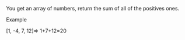 You get an array of numbers, return the sum of all of the positives ones.

Example

[1, -4, 7, 12]=> 1+7+12=20

